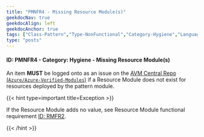 ```yaml
---
title: "PMNFR4 - Missing Resource Module(s)"
geekdocNav: true
geekdocAlign: left
geekdocAnchor: true
tags: ["Class-Pattern","Type-NonFunctional","Category-Hygiene","Language-Shared","Enforcement-MUST","Persona-Owner","Persona-Contributor","Lifecycle-Maintenance"]
type: "posts"
---
```


#### ID: PMNFR4 - Category: Hygiene - Missing Resource Module(s)

An item **MUST** be logged onto as an issue on the [AVM Central Repo (`Azure/Azure-Verified-Modules`)](https://github.com/Azure/Azure-Verified-Modules/issues) if a Resource Module does not exist for resources deployed by the pattern module.

{{< hint type=important title=Exception >}}

If the Resource Module adds no value, see Resource Module functional requirement [ID: RMFR2](#id-rmfr2---category-composition---no-resource-wrapper-modules).

{{< /hint >}}
